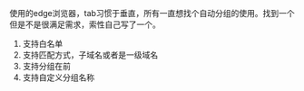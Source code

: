 使用的edge浏览器，tab习惯于垂直，所有一直想找个自动分组的使用。找到一个但是不是很满足需求，索性自己写了一个。
1. 支持白名单
2. 支持匹配方式，子域名或者是一级域名
3. 支持分组在前
4. 支持自定义分组名称






